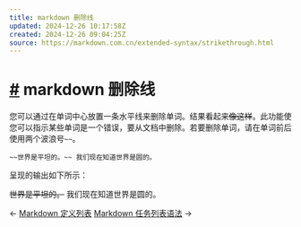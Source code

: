 ```yaml
---
title: markdown 删除线
updated: 2024-12-26 10:17:58Z
created: 2024-12-26 09:04:25Z
source: https://markdown.com.cn/extended-syntax/strikethrough.html
---
```


# [#](#markdown-删除线) markdown 删除线

您可以通过在单词中心放置一条水平线来删除单词。结果看起来~~像这样~~。此功能使您可以指示某些单词是一个错误，要从文档中删除。若要删除单词，请在单词前后使用两个波浪号`~~`。

```text
~~世界是平坦的。~~ 我们现在知道世界是圆的。
```

呈现的输出如下所示：

~~世界是平坦的。~~ 我们现在知道世界是圆的。

← [Markdown 定义列表](https://markdown.com.cn/extended-syntax/definition-lists.html) [Markdown 任务列表语法](https://markdown.com.cn/extended-syntax/task-lists.html) →